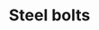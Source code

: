 ---
layout: item
title: Steel bolts
item-id: 9141
datatable: true
id: 9141
name: "Steel bolts"
members: true
lowalch: 3
highalch: 4
examine: "Steel crossbow bolts."
monsters:
  - id: 561
    name: "Sorebones"
    members: true
    combat_level: 57
    wiki_url: "https://oldschool.runescape.wiki/w/Sorebones"
    drops:
      - quantity: "2-12"
        rarity: 0.0234375
        drop_requirements: null
  - id: 563
    name: "Zombie pirate"
    members: true
    combat_level: 57
    wiki_url: "https://oldschool.runescape.wiki/w/Zombie_pirate#7"
    drops:
      - quantity: "2-12"
        rarity: 0.0234375
        drop_requirements: null
---